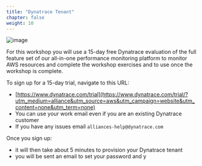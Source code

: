 ```yaml
---
title: "Dynatrace Tenant"
chapter: false
weight: 10
---
```


![image](/images/setup-dt-trial.png)

For this workshop you will use a 15-day free Dynatrace evaluation of the full feature set of our all-in-one performance monitoring platform to monitor AWS resources and complete the workshop exercises and to use once the workshop is complete.

To sign up for a 15-day trial, navigate to this URL:

* [https://www.dynatrace.com/trial](https://www.dynatrace.com/trial/?utm_medium=alliance&utm_source=aws&utm_campaign=website&utm_content=none&utm_term=none)
* You can use your work email even if you are an existing Dynatrace customer
* If you have any issues email `alliances-help@dynatrace.com`

Once you sign up:

* it will then take about 5 minutes to provision your Dynatrace tenant
* you will be sent an email to set your password and y
